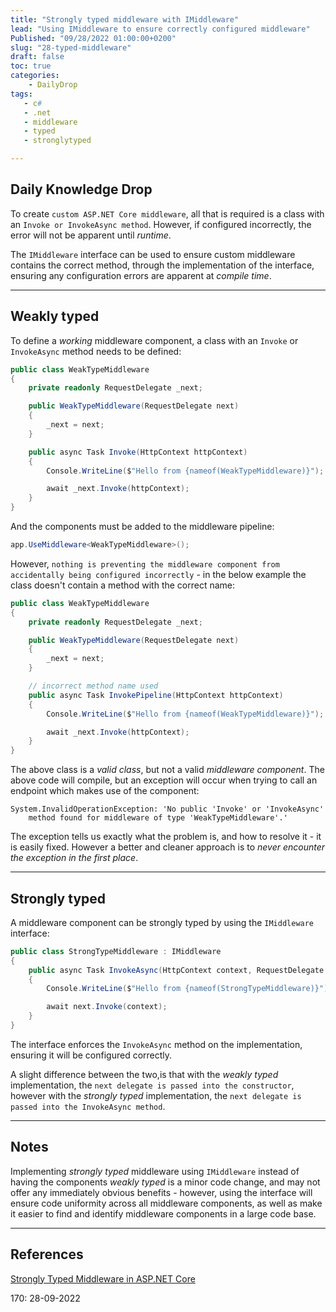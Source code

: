 ```yaml
---
title: "Strongly typed middleware with IMiddleware"
lead: "Using IMiddleware to ensure correctly configured middleware"
Published: "09/28/2022 01:00:00+0200"
slug: "28-typed-middleware"
draft: false
toc: true
categories:
    - DailyDrop
tags:
   - c#
   - .net
   - middleware
   - typed
   - stronglytyped

---
```


## Daily Knowledge Drop

To create `custom ASP.NET Core middleware`, all that is required is a class with an `Invoke or InvokeAsync method`. However, if configured incorrectly, the error will not be apparent until _runtime_.

The `IMiddleware` interface can be used to ensure custom middleware contains the correct method, through the implementation of the interface, ensuring any configuration errors are apparent at _compile time_.

---

## Weakly typed

To define a _working_ middleware component, a class with an `Invoke` or `InvokeAsync` method needs to be defined:

``` csharp
public class WeakTypeMiddleware
{
    private readonly RequestDelegate _next;

    public WeakTypeMiddleware(RequestDelegate next)
    {
        _next = next;
    }

    public async Task Invoke(HttpContext httpContext)
    {
        Console.WriteLine($"Hello from {nameof(WeakTypeMiddleware)}");

        await _next.Invoke(httpContext);
    }
}
```

And the components must be added to the middleware pipeline:

``` csharp
app.UseMiddleware<WeakTypeMiddleware>();
```

However, `nothing is preventing the middleware component from accidentally being configured incorrectly` - in the below example the class doesn't contain a method with the correct name:

``` csharp
public class WeakTypeMiddleware
{
    private readonly RequestDelegate _next;

    public WeakTypeMiddleware(RequestDelegate next)
    {
        _next = next;
    }

    // incorrect method name used
    public async Task InvokePipeline(HttpContext httpContext)
    {
        Console.WriteLine($"Hello from {nameof(WeakTypeMiddleware)}");

        await _next.Invoke(httpContext);
    }
}
```

The above class is a _valid class_, but not a valid _middleware component_. The above code will compile, but an exception will occur when trying to call an endpoint which makes use of the component:

``` terminal
System.InvalidOperationException: 'No public 'Invoke' or 'InvokeAsync' 
    method found for middleware of type 'WeakTypeMiddleware'.'
``` 

The exception tells us exactly what the problem is, and how to resolve it - it is easily fixed. However a better and cleaner approach is to _never encounter the exception in the first place_.

---

## Strongly typed

A middleware component can be strongly typed by using the `IMiddleware` interface:

``` csharp
public class StrongTypeMiddleware : IMiddleware
{
    public async Task InvokeAsync(HttpContext context, RequestDelegate next)
    {
        Console.WriteLine($"Hello from {nameof(StrongTypeMiddleware)}");

        await next.Invoke(context);
    }
}
```

The interface enforces the `InvokeAsync` method on the implementation, ensuring it will be configured correctly. 

A slight difference between the two,is that with the _weakly typed_ implementation, the `next delegate is passed into the constructor`, however with the _strongly typed_ implementation, the `next delegate is passed into the InvokeAsync method`.

---

## Notes

Implementing _strongly typed_ middleware using `IMiddleware` instead of having the components _weakly typed_ is a minor code change, and may not offer any immediately obvious benefits - however, using the interface will ensure code uniformity across all middleware components, as well as make it easier to find and identify middleware components in a large code base.


---

## References

[Strongly Typed Middleware in ASP.NET Core](https://www.mikesdotnetting.com/article/359/strongly-typed-middleware-in-asp-net-core)   

<?# DailyDrop ?>170: 28-09-2022<?#/ DailyDrop ?>
